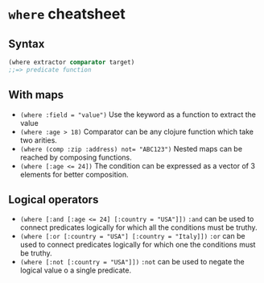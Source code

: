 # `where` cheatsheet

## Syntax

``` clojure
(where extractor comparator target)
;;=> predicate function
```

## With maps

- `(where :field = "value")` Use the keyword as a function to extract the value
- `(where :age > 18)` Comparator can be any clojure function which take two arities.
- `(where (comp :zip :address) not= "ABC123")` Nested maps can be reached by composing functions.
- `(where [:age <= 24])` The condition can be expressed as a vector of 3 elements for better composition.

## Logical operators

- `(where [:and [:age <= 24] [:country = "USA"]])` `:and` can be used to connect predicates logically for which all the conditions must be truthy.
- `(where [:or [:country = "USA"] [:country = "Italy]])` `:or` can be used to connect predicates logically for which one the conditions must be truthy.
- `(where [:not [:country = "USA"]])` `:not` can be used to negate the logical value o a single predicate.
